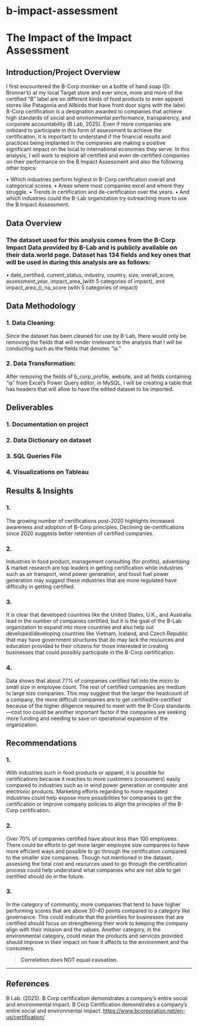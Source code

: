 # b-impact-assessment

# The Impact of the Impact Assessment

## Introduction/Project Overview

I first encountered the B-Corp moniker on a bottle of hand soap (Dr. Bronner’s) at my local Target store and ever since, more and more of the certified “B” label are on different kinds of food products to even apparel stores like Patagonia and Allbirds that have front door signs with the label. B-Corp certification is a designation awarded to companies that achieve high standards of social and environmental performance, transparency, and corporate accountability (B Lab, 2025). Even if more companies are onboard to participate in this form of assessment to achieve the certification, it is important to understand if the financial results and practices being implanted in the companies are making a positive significant impact on the local to international economies they serve. In this analysis, I will work to explore all certified and even de-certified companies on their performance on the B Impact Assessment and also the following other topics:

•	Which industries perform highest in B-Corp certification overall and categorical scores.
•	Areas where most companies excel and where they struggle.
•	Trends in certification and de-certification over the years.
•	And which industries could the B-Lab organization try outreaching more to use the B Impact Assessment.


## Data Overview

### The dataset used for this analysis comes from the B-Corp Impact Data provided by B-Lab and is publicly available on their data.world page. Dataset has 134 fields and key ones that will be used in during this analysis are as follows:

•	date_certified, current_status, industry, country, size, overall_score, assessment_year, impact_area_(with 5 categories of impact), and impact_area_()_na_score (with 5 categories of impact)


## Data Methodology

### 1.	Data Cleaning: 
Since the dataset has been cleaned for use by B-Lab, there would only be removing the fields that will render irrelevant to the analysis that I will be conducting such as the fields that denotes “ia.”

### 2.	Data Transformation: 
After removing the fields of b_corp_profile, website, and all fields containing “ia” from Excel’s Power Query editor, in MySQL, I will be creating a table that has headers that will allow to have the edited dataset to be imported.


## Deliverables

### 1.	Documentation on project
### 2.	Data Dictionary on dataset
### 3.	SQL Queries File
### 4.	Visualizations on Tableau

## Results & Insights

### 1.
The growing number of certifications post-2020 highlights increased awareness and adoption of B-Corp principles. Declining de-certifications since 2020 suggests better retention of certified companies.

### 2.
Industries in food product, management consulting (for profits), advertising & market research are top leaders in getting certification while industries such as air transport, wind power generation, and fossil fuel power generation may suggest these industries that are more regulated have difficulty in getting certified.

### 3. 
It is clear that developed countries like the United States, U.K., and Australia lead in the number of companies certified, but it is the goal of the B-Lab organization to expand into more countries and also help out developed/developing countries like Vietnam, Iceland, and Czech Republic that may have government structures that do may lack the resources and education provided to their citizens for those interested in creating businesses that could possibly participate in the B-Corp certification.

### 4.
Data shows that about 77% of companies certified fall into the micro to small size in employee count. The rest of certified companies are medium to large size companies. This may suggest that the larger the headcount of a company, the more difficult companies are to get certified/re-certified because of the higher diligence required to meet with the B-Corp standards—cost too could be another important factor if the companies are seeking more funding and needing to save on operational expansion of the organization.


## Recommendations

### 1.
With industries such in food products or apparel, it is possible for certifications because it reaches to more customers (consumers) easily compared to industries such as in wind power generation or computer and electronic products. Marketing efforts regarding to more regulated industries could help expose more possibilities for companies to get the certification or improve company policies to align the principles of the B-Corp certification. 

### 2.
Over 70% of companies certified have about less than 100 employees. There could be efforts to get more larger employee size companies to have more efficient ways and possible to go through the certification compared to the smaller size companies. Though not mentioned in the dataset, assessing the total cost and resources used to go through the certification process could help understand what companies who are not able to get certified should do in the future. 

### 3. 
In the category of community, more companies that tend to have higher performing scores that are above 30-40 points compared to a category like governance. This could indicate that the priorities for businesses that are certified should focus on strengthening their work to keeping the company align with their mission and the values. Another category, in the environmental category, could mean the products and services provided should improve in their impact on how it affects to the environment and the consumers.


> **Correlation does NOT equal causation.**

---

## References

B Lab. (2025). B Corp certification demonstrates a company’s entire social and environmental impact. B Corp Certification demonstrates a company’s entire social and environmental impact. https://www.bcorporation.net/en-us/certification/ 
